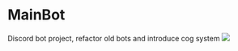 # MainBot
Discord bot project, refactor old bots and introduce cog system
[![](https://img.shields.io/discord/102860784329052160.svg?style=popout)](https://discord.gg/zCNAWqB)
